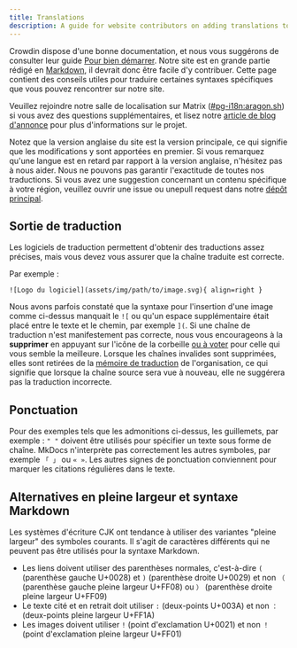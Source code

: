 ```yaml
---
title: Translations
description: A guide for website contributors on adding translations to our website.
---
```


Crowdin dispose d'une bonne documentation, et nous vous suggérons de consulter leur guide [Pour bien démarrer](https://support.crowdin.com/crowdin-intro). Notre site est en grande partie rédigé en [Markdown](https://en.wikipedia.org/wiki/Markdown), il devrait donc être facile d'y contribuer. Cette page contient des conseils utiles pour traduire certaines syntaxes spécifiques que vous pouvez rencontrer sur notre site.

Veuillez rejoindre notre salle de localisation sur Matrix ([#pg-i18n:aragon.sh](https://matrix.to/#/%23pg-i18n:aragon.sh)) si vous avez des questions supplémentaires, et lisez notre [article de blog d'annonce](https://blog.privacyguides.org/2023/02/26/i18n-announcement) pour plus d'informations sur le projet.

Notez que la version anglaise du site est la version principale, ce qui signifie que les modifications y sont apportées en premier. Si vous remarquez qu'une langue est en retard par rapport à la version anglaise, n'hésitez pas à nous aider. Nous ne pouvons pas garantir l'exactitude de toutes nos traductions. Si vous avez une suggestion concernant un contenu spécifique à votre région, veuillez ouvrir une issue ou unepull request dans notre [dépôt principal](https://github.com/privacyguides/privacyguides.org).

## Sortie de traduction

Les logiciels de traduction permettent d'obtenir des traductions assez précises, mais vous devez vous assurer que la chaîne traduite est correcte.

Par exemple :

```text
![Logo du logiciel](assets/img/path/to/image.svg){ align=right }
```

Nous avons parfois constaté que la syntaxe pour l'insertion d'une image comme ci-dessus manquait le `![` ou qu'un espace supplémentaire était placé entre le texte et le chemin, par exemple `](`. Si une chaîne de traduction n'est manifestement pas correcte, nous vous encourageons à la **supprimer** en appuyant sur l'icône de la corbeille [ou à voter](https://support.crowdin.com/enterprise/getting-started-for-volunteers/#voting-view) pour celle qui vous semble la meilleure. Lorsque les chaînes invalides sont supprimées, elles sont retirées de la [mémoire de traduction](https://support.crowdin.com/enterprise/translation-memory) de l'organisation, ce qui signifie que lorsque la chaîne source sera vue à nouveau, elle ne suggérera pas la traduction incorrecte.

## Ponctuation

Pour des exemples tels que les admonitions ci-dessus, les guillemets, par exemple : `" "` doivent être utilisés pour spécifier un texte sous forme de chaîne. MkDocs n'interprète pas correctement les autres symboles, par exemple `「 」` ou `« »`. Les autres signes de ponctuation conviennent pour marquer les citations régulières dans le texte.

## Alternatives en pleine largeur et syntaxe Markdown

Les systèmes d'écriture CJK ont tendance à utiliser des variantes "pleine largeur" des symboles courants. Il s'agit de caractères différents qui ne peuvent pas être utilisés pour la syntaxe Markdown.

- Les liens doivent utiliser des parenthèses normales, c'est-à-dire `(` (parenthèse gauche U+0028) et `)` (parenthèse droite U+0029) et non `（` (parenthèse gauche pleine largeur U+FF08) ou `）` (parenthèse droite pleine largeur U+FF09)
- Le texte cité et en retrait doit utiliser `:` (deux-points U+003A) et non `：` (deux-points pleine largeur U+FF1A)
- Les images doivent utiliser `!` (point d'exclamation U+0021) et non `！` (point d'exclamation pleine largeur U+FF01)
